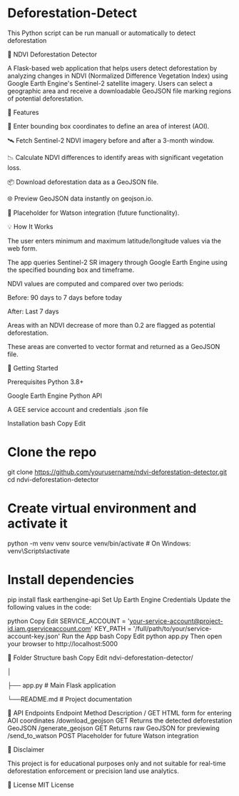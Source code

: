 # Deforestation-Detect
This Python script can be run manuall or automatically to detect deforestation

🌳 NDVI Deforestation Detector

A Flask-based web application that helps users detect deforestation by analyzing changes in NDVI (Normalized Difference Vegetation Index) using Google Earth Engine's Sentinel-2 satellite imagery. Users can select a geographic area and receive a downloadable GeoJSON file marking regions of potential deforestation.

📸 Features

📍 Enter bounding box coordinates to define an area of interest (AOI).

🛰️ Fetch Sentinel-2 NDVI imagery before and after a 3-month window.

📉 Calculate NDVI differences to identify areas with significant vegetation loss.

📦 Download deforestation data as a GeoJSON file.

🌐 Preview GeoJSON data instantly on geojson.io.

🧠 Placeholder for Watson integration (future functionality).

💡 How It Works

The user enters minimum and maximum latitude/longitude values via the web form.

The app queries Sentinel-2 SR imagery through Google Earth Engine using the specified bounding box and timeframe.

NDVI values are computed and compared over two periods:

Before: 90 days to 7 days before today

After: Last 7 days

Areas with an NDVI decrease of more than 0.2 are flagged as potential deforestation.

These areas are converted to vector format and returned as a GeoJSON file.

🚀 Getting Started

Prerequisites
Python 3.8+

Google Earth Engine Python API

A GEE service account and credentials .json file

Installation
bash
Copy
Edit
# Clone the repo
git clone https://github.com/yourusername/ndvi-deforestation-detector.git
cd ndvi-deforestation-detector

# Create virtual environment and activate it
python -m venv venv
source venv/bin/activate  # On Windows: venv\Scripts\activate

# Install dependencies
pip install flask earthengine-api
Set Up Earth Engine Credentials
Update the following values in the code:

python
Copy
Edit
SERVICE_ACCOUNT = 'your-service-account@project-id.iam.gserviceaccount.com'
KEY_PATH = '/full/path/to/your/service-account-key.json'
Run the App
bash
Copy
Edit
python app.py
Then open your browser to http://localhost:5000

📁 Folder Structure
bash
Copy
Edit
ndvi-deforestation-detector/

│

├── app.py                 # Main Flask application

└──README.md               # Project documentation

🧪 API Endpoints
Endpoint	Method	Description
/	GET	HTML form for entering AOI coordinates
/download_geojson	GET	Returns the detected deforestation GeoJSON
/generate_geojson	GET	Returns raw GeoJSON for previewing
/send_to_watson	POST	Placeholder for future Watson integration

🛑 Disclaimer

This project is for educational purposes only and not suitable for real-time deforestation enforcement or precision land use analytics.

📃 License
MIT License
